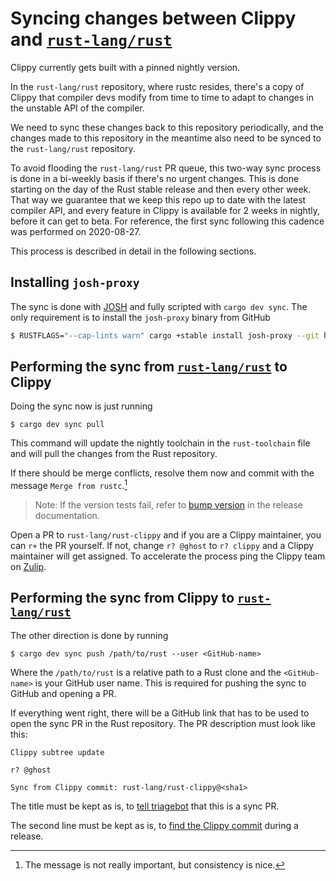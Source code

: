# Syncing changes between Clippy and [`rust-lang/rust`]

Clippy currently gets built with a pinned nightly version.

In the `rust-lang/rust` repository, where rustc resides, there's a copy of
Clippy that compiler devs modify from time to time to adapt to changes in the
unstable API of the compiler.

We need to sync these changes back to this repository periodically, and the
changes made to this repository in the meantime also need to be synced to the
`rust-lang/rust` repository.

To avoid flooding the `rust-lang/rust` PR queue, this two-way sync process is
done in a bi-weekly basis if there's no urgent changes. This is done starting on
the day of the Rust stable release and then every other week. That way we
guarantee that we keep this repo up to date with the latest compiler API, and
every feature in Clippy is available for 2 weeks in nightly, before it can get
to beta. For reference, the first sync following this cadence was performed on
2020-08-27.

This process is described in detail in the following sections.

## Installing `josh-proxy`

The sync is done with [JOSH] and fully scripted with `cargo dev sync`. The only
requirement is to install the `josh-proxy` binary from GitHub

<!-- FIXME: Change to a release version once >r23.12.04 is released -->

```sh
$ RUSTFLAGS="--cap-lints warn" cargo +stable install josh-proxy --git https://github.com/josh-project/josh
```

[JOSH]: https://josh-project.github.io/josh/

## Performing the sync from [`rust-lang/rust`] to Clippy

Doing the sync now is just running

```
$ cargo dev sync pull
```

This command will update the nightly toolchain in the `rust-toolchain` file and
will pull the changes from the Rust repository.

If there should be merge conflicts, resolve them now and commit with the message
`Merge from rustc`.[^1]

> Note: If the version tests fail, refer to [bump version] in the release
> documentation.

Open a PR to `rust-lang/rust-clippy` and if you are a Clippy maintainer, you can
`r+` the PR yourself. If not, change `r? @ghost` to `r? clippy` and a Clippy
maintainer will get assigned. To accelerate the process ping the Clippy team on
[Zulip].


[bump version]: release.md#bump-version
[Zulip]: https://rust-lang.zulipchat.com/#narrow/stream/clippy

[^1]: The message is not really important, but consistency is nice.

## Performing the sync from Clippy to [`rust-lang/rust`]

The other direction is done by running

```
$ cargo dev sync push /path/to/rust --user <GitHub-name>
```

Where the `/path/to/rust` is a relative path to a Rust clone and the
`<GitHub-name>` is your GitHub user name. This is required for pushing the sync
to GitHub and opening a PR.

If everything went right, there will be a GitHub link that has to be used to
open the sync PR in the Rust repository. The PR description must look like this:

```
Clippy subtree update

r? @ghost

Sync from Clippy commit: rust-lang/rust-clippy@<sha1>
```

The title must be kept as is, to [tell triagebot] that this is a sync PR.

The second line must be kept as is, to [find the Clippy commit] during a
release.

[find the Clippy commit]: release.md#find-the-clippy-commit
[tell triagebot]: https://github.com/rust-lang/rust/pull/114157

[`rust-lang/rust`]: https://github.com/rust-lang/rust
